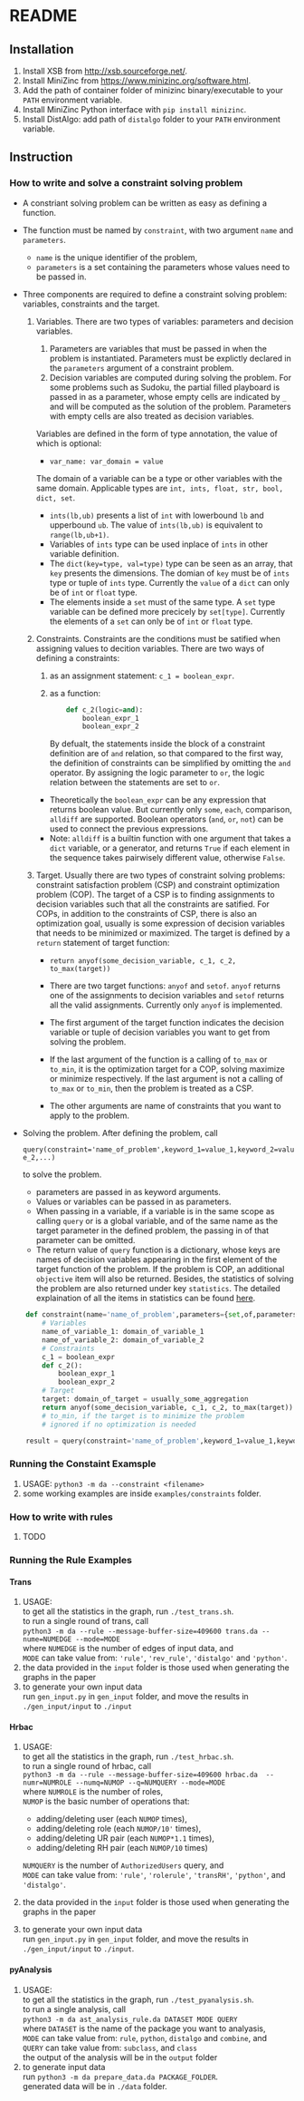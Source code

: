 # README

## Installation
1. Install XSB from http://xsb.sourceforge.net/.
2. Install MiniZinc from https://www.minizinc.org/software.html.
3. Add the path of container folder of minizinc binary/executable to your `PATH` environment variable.
4. Install MiniZinc Python interface with `pip install minizinc`.
5. Install DistAlgo: add path of `distalgo` folder to your `PATH` environment variable.

## Instruction

### How to write and solve a constraint solving problem
- A constriant solving problem can be written as easy as defining a function. 
- The function must be named by `constraint`, with two argument `name` and `parameters`. 
	- `name` is the unique identifier of the problem, 
	- `parameters` is a set containing the parameters whose values need to be passed in.
- Three components are required to define a constraint solving problem: variables, constraints and the target.
	1. Variables. There are two types of variables: parameters and decision variables.
		1. Parameters are variables that must be passed in when the problem is instantiated. Parameters must be explictly declared in the `parameters` argument of a constraint problem.
		2. Decision variables are computed during solving the problem. For some problems such as Sudoku, the partial filled playboard is passed in as a parameter, whose empty cells are indicated by `_` and will be computed as the solution of the problem. Parameters with empty cells are also treated as decision variables.

		Variables are defined in the form of type annotation, the value of which is optional:

		- `var_name: var_domain = value`

	 	The domain of a variable can be a type or other variables with the same domain. Applicable types are `int, ints, float, str, bool, dict, set`.
		- `ints(lb,ub)` presents a list of `int` with lowerbound `lb` and upperbound `ub`. The value of `ints(lb,ub)` is equivalent to `range(lb,ub+1)`.
		- Variables of `ints` type can be used inplace of `ints` in other variable definition.
		- The `dict(key=type, val=type)` type can be seen as an array, that `key` presents the dimensions. The domian of `key` must be of `ints` type or tuple of `ints` type. Currently the `value` of a `dict` can only be of `int` or `float` type.
		- The elements inside a `set` must of the same type. A `set` type variable can be defined more precicely by `set[type]`. Currently the elements of a `set` can only be of `int` or `float` type.
	2. Constraints. Constraints are the conditions must be satified when assigning values to decition variables. There are two ways of defining a constraints:
		1. as an assignment statement: `c_1 = boolean_expr`. 
		2. as a function: 
			```python
				def c_2(logic=and):
					boolean_expr_1
					boolean_expr_2
			```

			By defualt, the statements inside the block of a constraint definition are of `and` relation, so that compared to the first way, the definition of constraints can be simplified by omitting the `and` operator. By assigning the logic parameter to `or`, the logic relation between the statements are set to `or`.
		- Theoretically the `boolean_expr` can be any expression that returns boolean value. But currently only `some`, `each`, comparison, `alldiff` are supported. Boolean operators (`and`, `or`, `not`) can be used to connect the previous expressions.
		- Note: `alldiff` is a builtin function with one argument that takes a `dict` variable, or a generator, and returns `True` if each element in the sequence takes pairwisely different value, otherwise `False`.
	3. Target. Usually there are two types of constraint solving problems: constraint satisfaction problem (CSP) and constraint optimization problem (COP). The target of a CSP is to finding assignments to decision variables such that all the constraints are satified. For COPs, in addition to the constraints of CSP, there is also an optimization goal, usually is some expression of decision variables that needs to be minimized or maximized. The target is defined by a `return` statement of target function: 

		- `return anyof(some_decision_variable, c_1, c_2, to_max(target))`

		- There are two target functions: `anyof` and `setof`. `anyof` returns one of the assignments to decision variables and `setof` returns all the valid assignments. Currently only `anyof` is implemented.
		- The first argument of the target function indicates the decision variable or tuple of decision variables you want to get from solving the problem.
		- If the last argument of the function is a calling of `to_max` or `to_min`, it is the optimization target for a COP, solving maximize or minimize respectively. If the last argument is not a calling of `to_max` or `to_min`, then the problem is treated as a CSP.
		- The other arguments are name of constraints that you want to apply to the problem.
- Solving the problem. After defining the problem, call 

	`query(constraint='name_of_problem',keyword_1=value_1,keyword_2=value_2,...)` 

	to solve the problem.
	- parameters are passed in as keyword arguments.
	- Values or variables can be passed in as parameters. 
	- When passing in a variable, if a variable is in the same scope as calling `query` or is a global variable,  and of the same name as the target parameter in the defined problem, the passing in of that parameter can be omitted.
	- The return value of `query` function is a dictionary, whose keys are names of decision variables appearing in the first element of the target function of the problem. If the problem is COP, an additional `objective` item will also be returned. Besides, the statistics of solving the problem are also returned under key `statistics`. The detailed explaination of all the items in statistics can be found [here](https://minizinc-python.readthedocs.io/en/latest/_modules/minizinc/result.html).

```python
	def constraint(name='name_of_problem',parameters={set,of,parameters}):
		# Variables
		name_of_variable_1: domain_of_variable_1
		name_of_variable_2: domain_of_variable_2
		# Constraints
		c_1 = boolean_expr
		def c_2():
			boolean_expr_1
			boolean_expr_2
		# Target
		target: domain_of_target = usually_some_aggregation
		return anyof(some_decision_variable, c_1, c_2, to_max(target)) 
		# to_min, if the target is to minimize the problem
		# ignored if no optimization is needed

	result = query(constraint='name_of_problem',keyword_1=value_1,keyword_2=value_2,...)
```


### Running the Constaint Examsple
1. USAGE: `python3 -m da --constraint <filename>`
2. some working examples are inside `examples/constraints` folder.

### How to write with rules
1. TODO

### Running the Rule Examples
#### Trans
1. USAGE:  
	to get all the statistics in the graph, run `./test_trans.sh`.  
	to run a single round of trans, call  
	`python3 -m da --rule --message-buffer-size=409600 trans.da --nume=NUMEDGE --mode=MODE`  
	where `NUMEDGE` is the number of edges of input data, and  
	`MODE` can take value from: `'rule'`, `'rev_rule'`, `'distalgo'` and `'python'`.
2. the data provided in the `input` folder is those used when generating the graphs in the paper
3. to generate your own input data  
	run `gen_input.py` in `gen_input` folder, and move the results in `./gen_input/input` to `./input`

#### Hrbac
1. USAGE:  
	to get all the statistics in the graph, run `./test_hrbac.sh`.  
	to run a single round of hrbac, call  
	`python3 -m da --rule --message-buffer-size=409600 hrbac.da  --numr=NUMROLE --numq=NUMOP --q=NUMQUERY --mode=MODE`  
	where `NUMROLE` is the number of roles,  
	`NUMOP` is the basic number of operations that: 
	* adding/deleting user (each `NUMOP` times), 
	* adding/deleting role (each `NUMOP/10'` times), 
	* adding/deleting UR pair (each `NUMOP*1.1` times), 
	* adding/deleting RH pair (each `NUMOP/10` times)

	`NUMQUERY` is the number of `AuthorizedUsers` query, and  
	`MODE` can take value from: `'rule'`, `'rolerule'`, `'transRH'`, `'python'`, and `'distalgo'`.
2. the data provided in the `input` folder is those used when generating the graphs in the paper
3. to generate your own input data  
	run `gen_input.py` in `gen_input` folder, and move the results in `./gen_input/input` to `./input`.

#### pyAnalysis
1. USAGE:  
	to get all the statistics in the graph, run `./test_pyanalysis.sh`.  
	to run a single analysis, call  
	`python3 -m da ast_analysis_rule.da DATASET MODE QUERY`  
	where `DATASET` is the name of the package you want to analyasis,  
	`MODE` can take value from: `rule`, `python`, `distalgo` and `combine`, and  
	`QUERY` can take value from: `subclass`, and `class`   
	the output of the analysis will be in the `output` folder
2. to generate input data  
	run `python3 -m da prepare_data.da PACKAGE_FOLDER`.  
	generated data will be in `./data` folder.

